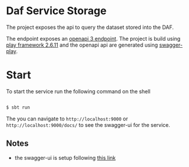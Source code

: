# Daf Service Storage

The project exposes the api to query the dataset stored into the DAF.

The endpoint exposes an [openapi 3 endpoint](https://github.com/OAI/OpenAPI-Specification/blob/master/versions/3.0.0.md).
The project is build using [play framework 2.6.11](https://www.playframework.com/documentation/2.6.x/ScalaHome) and the openapi api are generated using [swagger-play](https://github.com/swagger-api/swagger-play).

# Start

To start the service run the following command on the shell

```bash

$ sbt run

```

The you can navigate to `http://localhost:9000` or `http://localhost:9000/docs/` to see the swagger-ui for the service.


## Notes

- the swagger-ui is setup following [this link](https://www.cakesolutions.net/teamblogs/swagger-with-play-all-you-need-to-know)
